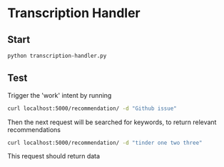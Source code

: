 # Transcription Handler

## Start

```bash
python transcription-handler.py
```

## Test

Trigger the 'work' intent by running

```bash
curl localhost:5000/recommendation/ -d "Github issue"
```

Then the next request will be searched for keywords, to return relevant recommendations

```bash
curl localhost:5000/recommendation/ -d "tinder one two three"
```

This request should return data